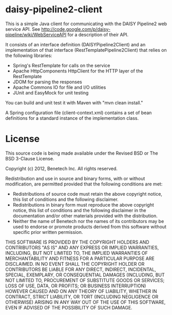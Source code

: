 daisy-pipeline2-client
======================

This is a simple Java client for communicating with the DAISY Pipeline2 web service API. See http://code.google.com/p/daisy-pipeline/wiki/WebServiceAPI for a description of their API.

It consists of an interface definition (DAISYPipeline2Client) and an implementation of that interface (RestTemplatePipeline2Client) that relies on the following libraries:
* Spring's RestTemplate for calls on the service
* Apache HttpComponents HttpClient for the HTTP layer of the RestTemplate
* JDOM for parsing the responses
* Apache Commons IO for file and I/O utilities
* JUnit and EasyMock for unit testing

You can build and unit test it with Maven with "mvn clean install." 

A Spring configuration file (client-context.xml) contains a set of bean definitions for a standard instance of the implementation class.

License
=======

This source code is being made available under the Revised BSD or The BSD 3-Clause License.

Copyright (c) 2012, Benetech Inc.
All rights reserved.

Redistribution and use in source and binary forms, with or without modification, are permitted provided that the following conditions are met:

- Redistributions of source code must retain the above copyright notice, this list of conditions and the following disclaimer.
- Redistributions in binary form must reproduce the above copyright notice, this list of conditions and the following disclaimer in the documentation and/or other materials provided with the distribution.
- Neither the name of Benetech nor the names of its contributors may be used to endorse or promote products derived from this software without specific prior written permission.

THIS SOFTWARE IS PROVIDED BY THE COPYRIGHT HOLDERS AND CONTRIBUTORS "AS IS" AND ANY EXPRESS OR IMPLIED WARRANTIES, INCLUDING, BUT NOT LIMITED TO, THE IMPLIED WARRANTIES OF MERCHANTABILITY AND FITNESS FOR A PARTICULAR PURPOSE ARE DISCLAIMED. IN NO EVENT SHALL THE COPYRIGHT HOLDER OR CONTRIBUTORS BE LIABLE FOR ANY DIRECT, INDIRECT, INCIDENTAL, SPECIAL, EXEMPLARY, OR CONSEQUENTIAL DAMAGES (INCLUDING, BUT NOT LIMITED TO, PROCUREMENT OF SUBSTITUTE GOODS OR SERVICES; LOSS OF USE, DATA, OR PROFITS; OR BUSINESS INTERRUPTION) HOWEVER CAUSED AND ON ANY THEORY OF LIABILITY, WHETHER IN CONTRACT, STRICT LIABILITY, OR TORT (INCLUDING NEGLIGENCE OR OTHERWISE) ARISING IN ANY WAY OUT OF THE USE OF THIS SOFTWARE, EVEN IF ADVISED OF THE POSSIBILITY OF SUCH DAMAGE.